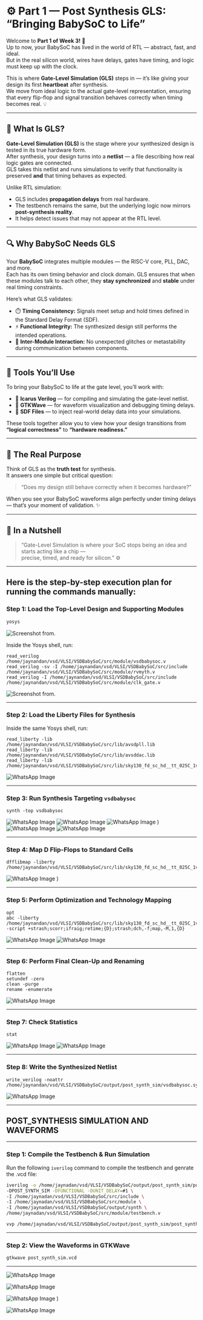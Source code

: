 # ⚙️ Part 1 — Post Synthesis GLS: “Bringing BabySoC to Life”

Welcome to **Part 1 of Week 3!** 🚀  
Up to now, your BabySoC has lived in the world of RTL — abstract, fast, and ideal.  
But in the real silicon world, wires have delays, gates have timing, and logic must keep up with the clock.  

This is where **Gate-Level Simulation (GLS)** steps in — it’s like giving your design its first **heartbeat** after synthesis.  
We move from ideal logic to the actual gate-level representation, ensuring that every flip-flop and signal transition behaves correctly when timing becomes real. 💡  

---

## 🧠 What Is GLS?

**Gate-Level Simulation (GLS)** is the stage where your synthesized design is tested in its true hardware form.  
After synthesis, your design turns into a **netlist** — a file describing how real logic gates are connected.  
GLS takes this netlist and runs simulations to verify that functionality is preserved **and** that timing behaves as expected.

Unlike RTL simulation:
- GLS includes **propagation delays** from real hardware.
- The testbench remains the same, but the underlying logic now mirrors **post-synthesis reality**.
- It helps detect issues that may not appear at the RTL level.

---

## 🔍 Why BabySoC Needs GLS

Your **BabySoC** integrates multiple modules — the RISC-V core, PLL, DAC, and more.  
Each has its own timing behavior and clock domain. GLS ensures that when these modules talk to each other, they **stay synchronized** and **stable** under real timing constraints.  

Here’s what GLS validates:
- ⏱️ **Timing Consistency:** Signals meet setup and hold times defined in the Standard Delay Format (SDF).  
- ⚡ **Functional Integrity:** The synthesized design still performs the intended operations.  
- 🧩 **Inter-Module Interaction:** No unexpected glitches or metastability during communication between components.

---

## 🧰 Tools You’ll Use

To bring your BabySoC to life at the gate level, you’ll work with:

- 🧠 **Icarus Verilog** — for compiling and simulating the gate-level netlist.  
- 🌈 **GTKWave** — for waveform visualization and debugging timing delays.  
- 📄 **SDF Files** — to inject real-world delay data into your simulations.  

These tools together allow you to view how your design transitions from **“logical correctness”** to **“hardware readiness.”**

---

## 🧭 The Real Purpose

Think of GLS as the **truth test** for synthesis.  
It answers one simple but critical question:

> “Does my design still behave correctly when it becomes hardware?”

When you see your BabySoC waveforms align perfectly under timing delays — that’s your moment of validation. ✨  

---

## 💬 In a Nutshell

> “Gate-Level Simulation is where your SoC stops being an idea and starts acting like a chip —  
> precise, timed, and ready for silicon.” ⚙️  

---

Here is the step-by-step execution plan for running the  commands manually:
---
### **Step 1: Load the Top-Level Design and Supporting Modules**
```bash
yosys
```

![Screenshot from ](https://github.com/Jaynandan-Kushwaha/silicon-diary/blob/main/Week3%20/Images/step1.png). 


Inside the Yosys shell, run:
```yosys
read_verilog /home/jaynandan/vsd/VLSI/VSDBabySoC/src/module/vsdbabysoc.v
read_verilog -sv -I /home/jaynandan/vsd/VLSI/VSDBabySoC/src/include /home/jaynandan/vsd/VLSI/VSDBabySoC/src/module/rvmyth.v
read_verilog -I /home/jaynandan/vsd/VLSI/VSDBabySoC/src/include /home/jaynandan/vsd/VLSI/VSDBabySoC/src/module/clk_gate.v

```
![Screenshot from ](https://github.com/Jaynandan-Kushwaha/silicon-diary/blob/main/Week3%20/Images/step1.png). 

---

### **Step 2: Load the Liberty Files for Synthesis**
Inside the same Yosys shell, run:
```yosys
read_liberty -lib  /home/jaynandan/vsd/VLSI/VSDBabySoC/src/lib/avsdpll.lib
read_liberty -lib  /home/jaynandan/vsd/VLSI/VSDBabySoC/src/lib/avsddac.lib
read_liberty -lib  /home/jaynandan/vsd/VLSI/VSDBabySoC/src/lib/sky130_fd_sc_hd__tt_025C_1v80.lib
```
![WhatsApp Image ](https://github.com/Jaynandan-Kushwaha/silicon-diary/blob/main/Week3%20/Images/Screenshot%20from%202025-10-11%2011-13-57.png)

---

### **Step 3: Run Synthesis Targeting `vsdbabysoc`**
```yosys
synth -top vsdbabysoc
```
![WhatsApp Image ](https://github.com/Jaynandan-Kushwaha/silicon-diary/blob/main/Week3%20/Images/Screenshot%20from%202025-10-11%2011-13-57.png)
![WhatsApp Image ](https://github.com/Jaynandan-Kushwaha/silicon-diary/blob/main/Week3%20/Images/Screenshot%20from%202025-10-11%2011-14-47.png)
![WhatsApp Image )](https://github.com/Jaynandan-Kushwaha/silicon-diary/blob/main/Week3%20/Images/Screenshot%20from%202025-10-11%2011-14-55.png)
![WhatsApp Image ](https://github.com/Jaynandan-Kushwaha/silicon-diary/blob/main/Week3%20/Images/Screenshot%20from%202025-10-11%2011-15-02.png)
![WhatsApp Image ](https://github.com/Jaynandan-Kushwaha/silicon-diary/blob/main/Week3%20/Images/Screenshot%20from%202025-10-11%2011-15-10.png)


---

### **Step 4: Map D Flip-Flops to Standard Cells**
```yosys
dfflibmap -liberty /home/jaynandan/vsd/VLSI/VSDBabySoC/src/lib/sky130_fd_sc_hd__tt_025C_1v80.lib
```
![WhatsApp Image )](https://github.com/Jaynandan-Kushwaha/silicon-diary/blob/main/Week3%20/Images/Screenshot%20from%202025-10-11%2011-18-11.png)

---

### **Step 5: Perform Optimization and Technology Mapping**
```yosys
opt
abc -liberty /home/jaynandan/vsd/VLSI/VSDBabySoC/src/lib/sky130_fd_sc_hd__tt_025C_1v80.lib -script +strash;scorr;ifraig;retime;{D};strash;dch,-f;map,-M,1,{D}
```
![WhatsApp Image ](https://github.com/Jaynandan-Kushwaha/silicon-diary/blob/main/Week3%20/Images/Screenshot%20from%202025-10-11%2011-20-01.png)
![WhatsApp Image ](https://github.com/Jaynandan-Kushwaha/silicon-diary/blob/main/Week3%20/Images/Screenshot%20from%202025-10-11%2011-20-10.png)

---

### **Step 6: Perform Final Clean-Up and Renaming**
```yosys
flatten
setundef -zero
clean -purge
rename -enumerate
```
![WhatsApp Image ](https://github.com/Jaynandan-Kushwaha/silicon-diary/blob/main/Week3%20/Images/Screenshot%20from%202025-10-11%2011-20-35.png)

---

### **Step 7: Check Statistics**
```yosys
stat
```
![WhatsApp Image ](https://github.com/Jaynandan-Kushwaha/silicon-diary/blob/main/Week3%20/Images/Screenshot%20from%202025-10-11%2011-20-57.png)
![WhatsApp Image ](https://github.com/Jaynandan-Kushwaha/silicon-diary/blob/main/Week3%20/Images/Screenshot%20from%202025-10-11%2011-21-11.png)


---

### **Step 8: Write the Synthesized Netlist**
```yosys
write_verilog -noattr /home/jaynandan/vsd/VLSI/VSDBabySoC/output/post_synth_sim/vsdbabysoc.synth.v
```
![WhatsApp Image ](https://github.com/Jaynandan-Kushwaha/silicon-diary/blob/main/Week3%20/Images/Screenshot%20from%202025-10-11%2011-22-20.png)

---

## POST_SYNTHESIS SIMULATION AND WAVEFORMS
---

### **Step 1: Compile the Testbench & Run Simulation**
Run the following `iverilog` command to compile the testbench and genrate the .vcd file:
```bash
iverilog -o /home/jaynadan/vsd/VLSI/VSDBabySoC/output/post_synth_sim/post_synth_sim.out \
-DPOST_SYNTH_SIM -DFUNCTIONAL -DUNIT_DELAY=#1 \
-I /home/jaynadan/vsd/VLSI/VSDBabySoC/src/include \
-I /home/jaynadan/vsd/VLSI/VSDBabySoC/src/module \
-I /home/jaynadan/vsd/VLSI/VSDBabySoC/output/synth \
/home/jaynadan/vsd/VLSI/VSDBabySoC/src/module/testbench.v

vvp /home/jaynadan/vsd/VLSI/VSDBabySoC/output/post_synth_sim/post_synth_sim.out

```

---
### **Step 2: View the Waveforms in GTKWave**

```bash
gtkwave post_synth_sim.vcd
```
---

![WhatsApp Image ](https://github.com/Jaynandan-Kushwaha/silicon-diary/blob/main/Week3%20/Images/Screenshot%20from%202025-10-11%2011-33-15.png)

![WhatsApp Image](https://github.com/Jaynandan-Kushwaha/silicon-diary/blob/main/Week3%20/Images/Screenshot%20from%202025-10-11%2011-34-18.png)

![WhatsApp Image )](https://github.com/Jaynandan-Kushwaha/silicon-diary/blob/main/Week3%20/Images/Screenshot%20from%202025-10-11%2011-36-49.png)

![WhatsApp Image ](https://github.com/Jaynandan-Kushwaha/silicon-diary/blob/main/Week3%20/Images/Screenshot%20from%202025-10-11%2011-37-15.png)


